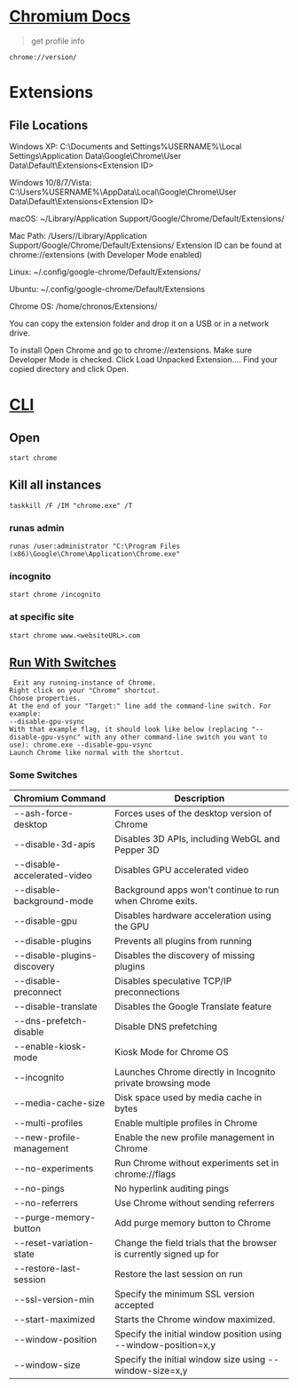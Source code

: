 # [Chromium Docs](https://chromium.googlesource.com/chromium/src/+/master/docs/user_data_dir.md)

> get profile info
```
chrome://version/
```

# Extensions 
## File Locations 
Windows XP: C:\Documents and Settings\%USERNAME%\Local Settings\Application Data\Google\Chrome\User Data\Default\Extensions\<Extension ID>

Windows 10/8/7/Vista: C:\Users\%USERNAME%\AppData\Local\Google\Chrome\User Data\Default\Extensions\<Extension ID>

macOS: ~/Library/Application Support/Google/Chrome/Default/Extensions/<Extension ID>

Mac Path: /Users/<username>/Library/Application Support/Google/Chrome/Default/Extensions/<Extension ID> Extension ID can be found at chrome://extensions (with Developer Mode enabled) 

Linux: ~/.config/google-chrome/Default/Extensions/<Extension ID>

Ubuntu: ~/.config/google-chrome/Default/Extensions

Chrome OS: /home/chronos/Extensions/<Extension ID>

You can copy the extension folder and drop it on a USB or in a network drive.

To install
Open Chrome and go to chrome://extensions.
Make sure Developer Mode is checked.
Click Load Unpacked Extension....
Find your copied directory and click Open.

# [CLI](https://www.chromium.org/developers/how-tos/run-chromium-with-flags/)

## Open

```shell
start chrome
```

## Kill all instances

```shell
taskkill /F /IM "chrome.exe" /T
``` 
 
### runas admin

```shell
runas /user:administrator "C:\Program Files (x86)\Google\Chrome\Application\Chrome.exe"
```

### incognito
```shell
start chrome /incognito
```

### at specific site
```shell
start chrome www.<websiteURL>.com
```

## [Run With Switches](https://www.chromium.org/developers/how-tos/run-chromium-with-flags/)

```
 Exit any running-instance of Chrome.
Right click on your "Chrome" shortcut.
Choose properties.
At the end of your "Target:" line add the command-line switch. For example:
--disable-gpu-vsync
With that example flag, it should look like below (replacing "--disable-gpu-vsync" with any other command-line switch you want to use): chrome.exe --disable-gpu-vsync
Launch Chrome like normal with the shortcut.
```

### Some Switches 
 
| Chromium Command            	| Description                                                         	|
|-----------------------------	|---------------------------------------------------------------------	|
| --ash-force-desktop         	| Forces uses of the desktop version of Chrome                        	|
| --disable-3d-apis           	| Disables 3D APIs, including WebGL and Pepper 3D                     	|
| --disable-accelerated-video 	| Disables GPU accelerated video                                      	|
| --disable-background-mode   	| Background apps won't continue to run when Chrome exits.            	|
| --disable-gpu               	| Disables hardware acceleration using the GPU                        	|
| --disable-plugins           	| Prevents all plugins from running                                   	|
| --disable-plugins-discovery 	| Disables the discovery of missing plugins                           	|
| --disable-preconnect        	| Disables speculative TCP/IP preconnections                          	|
| --disable-translate         	| Disables the Google Translate feature                               	|
| --dns-prefetch-disable      	| Disable DNS prefetching                                             	|
| --enable-kiosk-mode         	| Kiosk Mode for Chrome OS                                            	|
| --incognito                 	| Launches Chrome directly in Incognito private browsing mode         	|
| --media-cache-size          	| Disk space used by media cache in bytes                             	|
| --multi-profiles            	| Enable multiple profiles in Chrome                                  	|
| --new-profile-management    	| Enable the new profile management in Chrome                         	|
| --no-experiments            	| Run Chrome without experiments set in chrome://flags                	|
| --no-pings                  	| No hyperlink auditing pings                                         	|
| --no-referrers              	| Use Chrome without sending referrers                                	|
| --purge-memory-button       	| Add purge memory button to Chrome                                   	|
| --reset-variation-state     	| Change the field trials that the browser is currently signed up for 	|
| --restore-last-session      	| Restore the last session on run                                     	|
| --ssl-version-min           	| Specify the minimum SSL version accepted                            	|
| --start-maximized           	| Starts the Chrome window maximized.                                 	|
| --window-position           	| Specify the initial window position using --window-position=x,y     	|
| --window-size               	| Specify the initial window size using --window-size=x,y             	|

